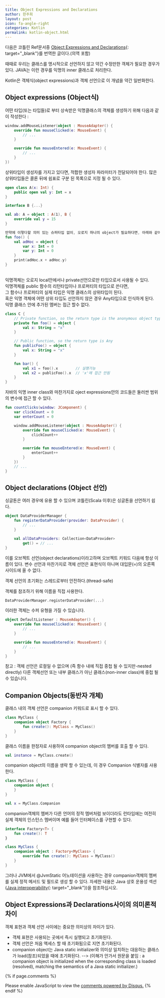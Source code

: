 ```yaml
---
title: Object Expressions and Declarations
author: 한주희
layout: post
icon: fa-angle-right
categories: Kotlin
permalink: kotlin-object.html
---
```


다음은 코틀린 Ref문서중 [Object Expressions and Declarations](https://kotlinlang.org/docs/reference/object-declarations.html){: target="_blank"}를 번역한 글이다.(의역 포함)


때때로 우리는 클래스를 명시적으로 선언하지 않고 약간 수정만한 객체가 필요한 경우가 있다.
JAVA는 이런 경우를 익명의 inner 클래스로 처리한다.

Kotlin은 객체식(object expressions)과 객체 선언으로 이 개념을 약간 일반화한다.

## Object expressions (Object식)
어떤 타입(또는 타입들)로 부터 상속받은 익명클래스의 객체를 생성하기 위해 다음과 같이 작성한다 :
```Kotlin
window.addMouseListener(object : MouseAdapter() {
    override fun mouseClicked(e: MouseEvent) {
        // ...
    }

    override fun mouseEntered(e: MouseEvent) {
        // ...
    }
})
```
상위타입이 생성자를 가지고 있다면, 적합한 생성자 파라미터가 전달되어야 한다.
많은 상위타입들은 콜론 뒤에 쉼표로 구분 된 목록으로 지정 될 수 있다.
```Kotlin
open class A(x: Int) {
    public open val y: Int = x
}

interface B {...}

val ab: A = object : A(1), B {
    override val y = 15
}

만약에 이렇다할 의미 있는 슈퍼타입 없이, 오로지 하나의 object가 필요하다면, 아래와 같이 간단한 방법으로 만들 수 있다.
fun foo() {
    val adHoc = object {
        var x: Int = 0
        var y: Int = 0
    }
    print(adHoc.x + adHoc.y)
}
```

<br>익명객체는 오로지 local안에서나 private선언으로만 타입으로서 사용될 수 있다.
<br>익명객체를 public 함수의 리턴타입이나 프로퍼티의 타입으로 쓴다면,
<br>그 함수나 프로퍼티의 실제 타입은 익명 클래스의 상위타입이 된다.
<br>혹은 익명 객체에 어떤 상위 타입도 선언하지 않은 경우 Any타입으로 인식하게 된다.
<br>익명 클래스 안에 추가된 멤버는 접근 할수 없다.
```Kotlin
class C {
    // Private function, so the return type is the anonymous object type
    private fun foo() = object {
        val x: String = "x"
    }

    // Public function, so the return type is Any
    fun publicFoo() = object {
        val x: String = "x"
    }

    fun bar() {
        val x1 = foo().x        // 실행가능
        val x2 = publicFoo().x  // 'x'에 접근 안됨
    }
}
```
자바의 익명 inner class와 마찬가지로 oject expressions안의 코드들은 둘러싼 범위의 변수에 접근 할 수 있다.

```Kotlin
fun countClicks(window: JComponent) {
    var clickCount = 0
    var enterCount = 0

    window.addMouseListener(object : MouseAdapter() {
        override fun mouseClicked(e: MouseEvent) {
            clickCount++
        }

        override fun mouseEntered(e: MouseEvent) {
            enterCount++
        }
    })
    // ...
}
```

## Object declarations (Object 선언)
싱글톤은 여러 경우에 유용 할 수 있으며 코틀린(Scala 이후)은 싱글톤을 선언하기 쉽다.

```Kotlin
object DataProviderManager {
    fun registerDataProvider(provider: DataProvider) {
        // ...
    }

    val allDataProviders: Collection<DataProvider>
        get() = // ...
}
```
이를 오브젝트 선언(object declarations)이라고하며 오브젝트 키워드 다음에 항상 이름이 있다.
변수 선언과 마찬가지로 객체 선언은 표현식이 아니며 대입문(=)의 오른쪽 사이드에 올 수 없다.

객체 선언의 초기화는 스레드로부터 안전하다.(thread-safe)

객체를 참조하기 위해 이름을 직접 사용한다.
```Kotlin
DataProviderManager.registerDataProvider(...)
```

이러한 객체는 수퍼 유형을 가질 수 있습니다.
```Kotlin
object DefaultListener : MouseAdapter() {
    override fun mouseClicked(e: MouseEvent) {
        // ...
    }

    override fun mouseEntered(e: MouseEvent) {
        // ...
    }
}
```
참고 : 객체 선언은 로컬일 수 없으며 (즉 함수 내에 직접 중첩 될 수 있지만-nested directly)
다른 객체선언 또는 내부 클래스가 아닌 클래스(non-inner class)에 중첩 될 수 있습니다.


## Companion Objects(동반자 개체)

클래스 내의 객체 선언은 companion 키워드로 표시 할 수 있다.
```Kotlin
class MyClass {
    companion object Factory {
        fun create(): MyClass = MyClass()
    }
}
```

클래스 이름을 한정자로 사용하여 companion object의 멤버를 호출 할 수 있다.
```Kotlin
val instance = MyClass.create()
```
companion object의 이름을 생략 할 수 있는데, 이 경우 Companion 식별자를 사용한다.
```Kotlin
class MyClass {
    companion object {
    }
}

val x = MyClass.Companion
```
companion객체의 멤버가 다른 언어의 정적 멤버처럼 보이더라도 런타임에는 여전히
실제 객체의 인스턴스 멤버이며 예를 들어 인터페이스를 구현할 수 있다.
```Kotlin
interface Factory<T> {
    fun create(): T
}

class MyClass {
    companion object : Factory<MyClass> {
        override fun create(): MyClass = MyClass()
    }
}
```
그러나 JVM에서 @JvmStatic 어노테이션을 사용하는 경우 companion객체의 멤버를 실제 정적 메서드 및 필드로 생성 할 수 있다. 자세한 내용은 Java 상호 운용성 섹션([Java interoperability](https://kotlinlang.org/docs/reference/object-declarations.html){: target="_blank"})을 참조하십시오.

## Object Expressions과 Declarations사이의 의미론적 차이
 객체 표현과 객체 선언 사이에는 중요한 의미상의 차이가 있다.

- 객체 표현은 사용되는 곳에서 즉시 실행되고 초기화된다.
- 객체 선언은 처음 액세스 할 때 초기화됨으로 지연 초기화된다.
- companion object는 Java static initializer와 의미상 일치하는 대응하는 클래스가 load(참조)되었을 때에 초기화된다. --> (이해가 안가서 원문을 붙임 : a companion object is initialized when the corresponding class is loaded (resolved), matching the semantics of a Java static initializer.)


{% if page.comments %}

<div id="disqus_thread"></div>
<script>
  /**
  *  RECOMMENDED CONFIGURATION VARIABLES: EDIT AND UNCOMMENT THE SECTION BELOW TO INSERT DYNAMIC VALUES FROM YOUR PLATFORM OR CMS.
  *  LEARN WHY DEFINING THESE VARIABLES IS IMPORTANT: https://disqus.com/admin/universalcode/#configuration-variables*/
  /*
  var disqus_config = function () {
  this.page.url = PAGE_URL;  // Replace PAGE_URL with your page's canonical URL variable
  this.page.identifier = PAGE_IDENTIFIER; // Replace PAGE_IDENTIFIER with your page's unique identifier variable
  };
  */
  (function() { // DON'T EDIT BELOW THIS LINE
  var d = document, s = d.createElement('script');
  s.src = 'https://juhee-studynote.disqus.com/embed.js';
  s.setAttribute('data-timestamp', +new Date());
  (d.head || d.body).appendChild(s);
  })();
</script>
<noscript>Please enable JavaScript to view the <a href="https://disqus.com/?ref_noscript">comments powered by Disqus.</a></noscript>
{% endif %}
